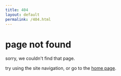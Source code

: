 ```yaml
---
title: 404
layout: default
permalink: /404.html
---
```


# page not found

sorry, we couldn't find that page.

try using the site navigation, or go to the <a href="{{ '/docs' | absolute_url }}">home page</a>.
